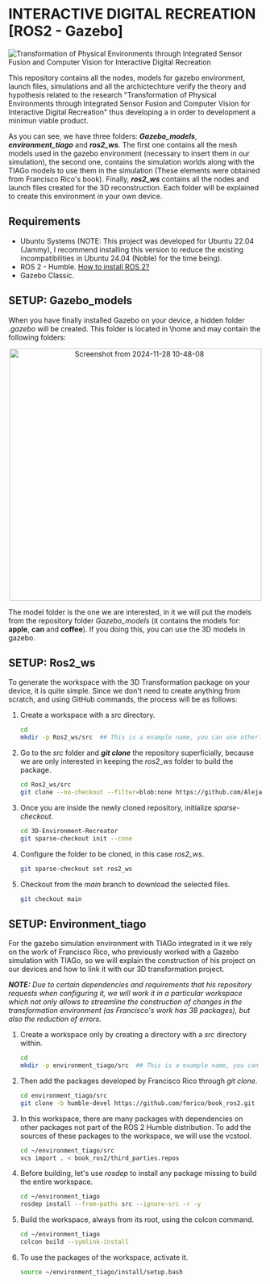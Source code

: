 # INTERACTIVE DIGITAL RECREATION [ROS2 - Gazebo]
![Transformation of Physical Environments through Integrated Sensor Fusion and Computer Vision for Interactive Digital Recreation](https://github.com/user-attachments/assets/978d1a82-4d0d-4813-bcdf-6324d8f05f72)


This repository contains all the nodes, models for gazebo environment, launch files, simulations and all the archictechture verify the theory and hypothesis related to the research "Transformation of Physical Environments through Integrated Sensor Fusion and Computer Vision for Interactive Digital Recreation" thus developing a in order to development a minimun viable product.

As you can see, we have three folders: **_Gazebo_models_**, **_environment_tiago_** and **_ros2_ws_**. The first one contains all the mesh models used in the gazebo environment (necessary to insert them in our simulation), the second one, contains the simulation worlds along with the TIAGo models to use them in the simulation (These elements were obtained from Francisco Rico's book). Finally, **_ros2_ws_** contains all the nodes and launch files created for the 3D reconstruction. Each folder will be explained to create this environment in your own device.

## Requirements
* Ubuntu Systems (NOTE: This project was developed for Ubuntu 22.04 (Jammy), I recommend installing this version to reduce the existing incompatibilities in Ubuntu 24.04 (Noble) for the time being).
* ROS 2 - Humble. [How to install ROS 2?](https://docs.ros.org/en/humble/Installation/Ubuntu-Install-Debs.html)
* Gazebo Classic.

## SETUP: Gazebo_models
When you have finally installed Gazebo on your device, a hidden folder _.gazebo_ will be created. This folder is located in \home and may contain the following folders:

<div align="center">
  <img src="https://github.com/user-attachments/assets/2a2ac833-d014-4c9d-9fe1-830bf6e2fb6e" alt="Screenshot from 2024-11-28 10-48-08" width="500">
</div>

The model folder is the one we are interested, in it we will put the models from the repository folder _Gazebo_models_ (it contains the models for: **apple**, **can** and **coffee**). If you doing this, you can use the 3D models in gazebo.

## SETUP: Ros2_ws
To generate the workspace with the 3D Transformation package on your device, it is quite simple. Since we don't need to create anything from scratch, and using GitHub commands, the process will be as follows:

1. Create a workspace with a _src_ directory.
   ```bash
   cd
   mkdir -p Ros2_ws/src  ## This is a example name, you can use other.
   ```
2. Go to the _src_ folder and **_git clone_** the repository superficially, because we are only interested in keeping the _ros2_ws_ folder to build the package.
   ```bash
   cd Ros2_ws/src
   git clone --no-checkout --filter=blob:none https://github.com/AlejandroGB18/3D-Environment-Recreator.git
   ```
3. Once you are inside the newly cloned repository, initialize _sparse-checkout_.
   ```bash
   cd 3D-Environment-Recreator
   git sparse-checkout init --cone
   ```
4. Configure the folder to be cloned, in this case _ros2_ws_.
   ```bash
   git sparse-checkout set ros2_ws
   ```
5. Checkout from the _main_ branch to download the selected files.
   ```bash
   git checkout main
   ```

## SETUP: Environment_tiago
For the gazebo simulation environment with TIAGo integrated in it we rely on the work of Francisco Rico, who previously worked with a Gazebo simulation with TIAGo, so we will explain the construction of his project on our devices and how to link it with our 3D transformation project. 

_**NOTE:** Due to certain dependencies and requirements that his repository requests when configuring it, we will work it in a particular workspace which not only allows to streamline the construction of changes in the transformation environment (as Francisco's work has 38 packages), but also the reduction of errors._

1. Create a workspace only by creating a directory with a _src_ directory within.
   ```bash
   cd
   mkdir -p environment_tiago/src  ## This is a example name, you can use other.
   ```
2. Then add the packages developed by Francisco Rico through _git clone_.
   ```bash
   cd environment_tiago/src
   git clone -b humble-devel https://github.com/fmrico/book_ros2.git
   ```
3. In this workspace, there are many packages with dependencies on other packages not part of the ROS 2 Humble distribution. To add the sources of these packages to the workspace, we will use the vcstool.
   ```bash
   cd ~/environment_tiago/src
   vcs import . < book_ros2/third_parties.repos
   ```
4. Before building, let's use _rosdep_ to install any package missing  to build the entire workspace.
   ```bash
   cd ~/environment_tiago
   rosdep install --from-paths src --ignore-src -r -y
   ```
5. Build the workspace, always from its root, using the colcon command.
   ```bash
   cd ~/environment_tiago
   colcon build --symlink-install
   ```
6. To use the packages of the workspace, activate it.
   ```bash
   source ~/environment_tiago/install/setup.bash
   ```
